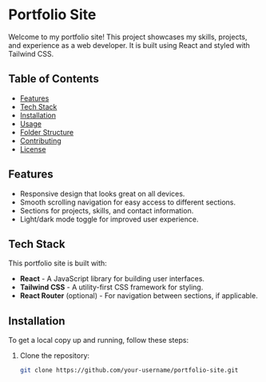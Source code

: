 # Portfolio Site

Welcome to my portfolio site! This project showcases my skills, projects, and experience as a web developer. It is built using React and styled with Tailwind CSS.

## Table of Contents

- [Features](#features)
- [Tech Stack](#tech-stack)
- [Installation](#installation)
- [Usage](#usage)
- [Folder Structure](#folder-structure)
- [Contributing](#contributing)
- [License](#license)

## Features

- Responsive design that looks great on all devices.
- Smooth scrolling navigation for easy access to different sections.
- Sections for projects, skills, and contact information.
- Light/dark mode toggle for improved user experience.

## Tech Stack

This portfolio site is built with:

- **React** - A JavaScript library for building user interfaces.
- **Tailwind CSS** - A utility-first CSS framework for styling.
- **React Router** (optional) - For navigation between sections, if applicable.

## Installation

To get a local copy up and running, follow these steps:

1. Clone the repository:

   ```bash
   git clone https://github.com/your-username/portfolio-site.git

